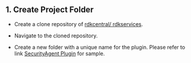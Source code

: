 ## 1. Create Project Folder

- Create a clone repository of [rdkcentral/ rdkservices](https://github.com/rdkcentral/rdkservices).

- Navigate to the cloned repository.

- Create a new folder with a unique name for the plugin. Please refer to link [SecurityAgent Plugin](https://github.com/rdkcentral/rdkservices/tree/sprint/23Q1/SecurityAgent) for sample.